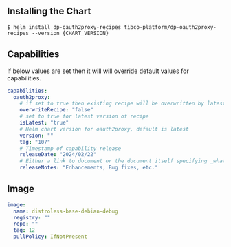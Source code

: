 ## Installing the Chart

```console
$ helm install dp-oauth2proxy-recipes tibco-platform/dp-oauth2proxy-recipes --version {CHART_VERSION}
```

## Capabilities
If below values are set then it will will override default values for capabilities.

```yaml
capabilities:
  oauth2proxy:
    # if set to true then existing recipe will be overwritten by latest recipe.
    overwriteRecipe: "false"
    # set to true for latest version of recipe
    isLatest: "true"
    # Helm chart version for oauth2proxy, default is latest
    version: ""
    tag: "107"
    # Timestamp of capability release
    releaseDate: "2024/02/22"
    # Either a link to document or the document itself specifying _what was fixed in this release.
    releaseNotes: "Enhancements, Bug fixes, etc."
```

## Image

```yaml
image:
  name: distroless-base-debian-debug
  registry: ""
  repo: ""
  tag: 12
  pullPolicy: IfNotPresent
```